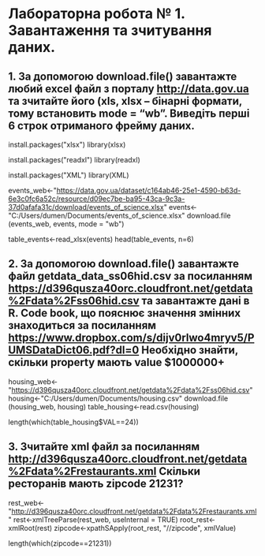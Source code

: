 # Лабораторна робота № 1. Завантаження та зчитування даних.

## 1. За допомогою download.file() завантажте любий excel файл з порталу http://data.gov.ua та зчитайте його (xls, xlsx – бінарні формати, тому встановить mode = “wb”. Виведіть перші 6 строк отриманого фрейму даних.

install.packages("xlsx") 
library(xlsx) 

install.packages("readxl") 
library(readxl)

install.packages("XML") 
library(XML)

events_web<-"https://data.gov.ua/dataset/c164ab46-25e1-4590-b63d-6e3c0fc6a52c/resource/d09ec7be-ba95-43ca-9c3a-37d0afafa31c/download/events_of_science.xlsx"
events<-"C:/Users/dumen/Documents/events_of_science.xlsx"
download.file (events_web, events, mode = "wb")

table_events<-read_xlsx(events)
head(table_events, n=6)

## 2. За допомогою download.file() завантажте файл getdata_data_ss06hid.csv за посиланням https://d396qusza40orc.cloudfront.net/getdata%2Fdata%2Fss06hid.csv та завантажте дані в R. Code book, що пояснює значення змінних знаходиться за посиланням https://www.dropbox.com/s/dijv0rlwo4mryv5/PUMSDataDict06.pdf?dl=0 Необхідно знайти, скільки property мають value $1000000+

housing_web<-"https://d396qusza40orc.cloudfront.net/getdata%2Fdata%2Fss06hid.csv"
housing<-"C:/Users/dumen/Documents/housing.csv"
download.file (housing_web, housing)
table_housing<-read.csv(housing)

length(which(table_housing$VAL==24))

## 3.	Зчитайте xml файл за посиланням http://d396qusza40orc.cloudfront.net/getdata%2Fdata%2Frestaurants.xml Скільки ресторанів мають zipcode 21231?

rest_web<-"http://d396qusza40orc.cloudfront.net/getdata%2Fdata%2Frestaurants.xml"
rest<-xmlTreeParse(rest_web, useInternal = TRUE)
root_rest<-xmlRoot(rest)
zipcode<-xpathSApply(root_rest, "//zipcode", xmlValue)

length(which(zipcode==21231))